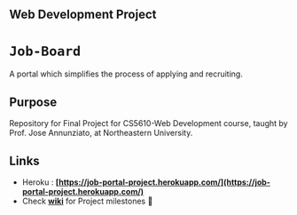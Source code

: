 ## Web Development Project

# `Job-Board`
A portal which simplifies the process of applying and recruiting.

## Purpose
Repository for Final Project for CS5610-Web Development course, taught by Prof. Jose Annunziato, at Northeastern University.

## Links

- Heroku : __[https://job-portal-project.herokuapp.com/](https://job-portal-project.herokuapp.com/)__
- Check __[wiki](https://github.com/karantyagi/CS5610-web-dev-project/wiki)__ for Project milestones 🏁
